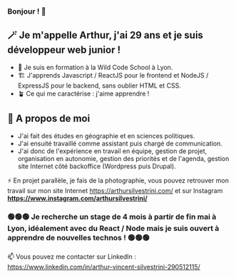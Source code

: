 ### Bonjour ! 👋

## 🪄 Je m'appelle Arthur, j'ai 29 ans et je suis développeur web junior !

- 🌱 Je suis en formation à la Wild Code School à Lyon.
- 🏗 J'apprends Javascript / ReactJS pour le frontend et NodeJS / ExpressJS pour le backend, sans oublier HTML et CSS.
- 🪴 Ce qui me caractérise : j'aime apprendre !

## 💬 A propos de moi
 -  J'ai fait des études en géographie et en sciences politiques.
 -  J'ai ensuité travaillé comme assistant puis chargé de communication.
 -   J'ai donc de l'expérience en travail en équipe, gestion de projet, organisation en autonomie, gestion des priorités et de l'agenda, gestion site Internet côté backoffice (Wordpress puis Drupal).

⚡ En projet parallèle, je fais de la photographie, vous pouvez retrouver mon travail sur mon site Internet https://arthursilvestrini.com/ et sur Instagram **https://www.instagram.com/arthursilvestrini/**

### 🟢🟢🟢 Je recherche un stage de 4 mois à partir de fin mai à Lyon, idéalement avec du React / Node mais je suis ouvert à apprendre de nouvelles technos ! 🟢🟢🟢

 📫 Vous pouvez me contacter sur LinkedIn : https://www.linkedin.com/in/arthur-vincent-silvestrini-290512115/

